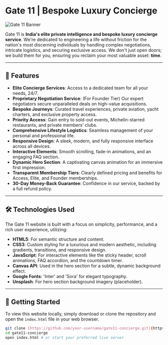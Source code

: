 # Gate 11 | Bespoke Luxury Concierge

![Gate 11 Banner](https://images.unsplash.com/photo-1542296791-cdd2b3954699?q=80&w=2832&auto=format&fit=crop)

Gate 11 is **India's elite private intelligence and bespoke luxury concierge service**. We're dedicated to engineering a life without friction for the nation's most discerning individuals by handling complex negotiations, intricate logistics, and securing exclusive access. We don't just open doors; we build them for you, ensuring you reclaim your most valuable asset: **time**.

---

## 🌟 Features

* **Elite Concierge Services**: Access to a dedicated team for all your needs, 24/7.
* **Proprietary Negotiation Service**: (For Founder Tier) Our expert negotiators secure unparalleled deals on high-value acquisitions.
* **Bespoke Journeys**: Curated travel experiences, private aviation, yacht charters, and exclusive property access.
* **Priority Access**: Gain entry to sold-out events, Michelin-starred restaurants, and private members' clubs.
* **Comprehensive Lifestyle Logistics**: Seamless management of your personal and professional life.
* **Responsive Design**: A sleek, modern, and fully responsive interface across all devices.
* **Interactive Elements**: Smooth scrolling, fade-in animations, and an engaging FAQ section.
* **Dynamic Hero Section**: A captivating canvas animation for an immersive first impression.
* **Transparent Membership Tiers**: Clearly defined pricing and benefits for Access, Elite, and Founder memberships.
* **30-Day Money-Back Guarantee**: Confidence in our service, backed by a full refund policy.

---

## 🛠️ Technologies Used

The Gate 11 website is built with a focus on simplicity, performance, and a rich user experience, utilizing:

* **HTML5**: For semantic structure and content.
* **CSS3**: Custom styling for a luxurious and modern aesthetic, including gradients, transitions, and responsive design.
* **JavaScript**: For interactive elements like the sticky header, scroll animations, FAQ accordion, and the countdown timer.
* **Canvas API**: Used in the hero section for a subtle, dynamic background effect.
* **Google Fonts**: 'Inter' and 'Sora' for elegant typography.
* **Unsplash**: For hero section background imagery (placeholder).

---

## 🚀 Getting Started

To view this website locally, simply download or clone the repository and open the `index.html` file in your web browser.

```bash
git clone [https://github.com/your-username/gate11-concierge.git](https://github.com/your-username/gate11-concierge.git)
cd gate11-concierge
open index.html # or start your preferred live server
